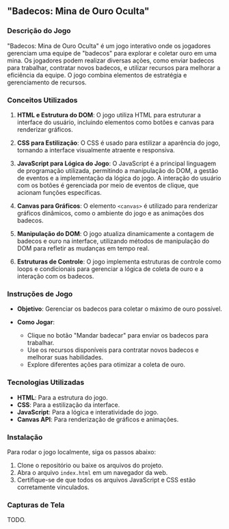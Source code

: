 ## "Badecos: Mina de Ouro Oculta"

### Descrição do Jogo

"Badecos: Mina de Ouro Oculta" é um jogo interativo onde os jogadores gerenciam uma equipe de "badecos" para explorar e coletar ouro em uma mina. Os jogadores podem realizar diversas ações, como enviar badecos para trabalhar, contratar novos badecos, e utilizar recursos para melhorar a eficiência da equipe. O jogo combina elementos de estratégia e gerenciamento de recursos.

### Conceitos Utilizados

1. **HTML e Estrutura do DOM**: O jogo utiliza HTML para estruturar a interface do usuário, incluindo elementos como botões e canvas para renderizar gráficos.

2. **CSS para Estilização**: O CSS é usado para estilizar a aparência do jogo, tornando a interface visualmente atraente e responsiva.

3. **JavaScript para Lógica do Jogo**: O JavaScript é a principal linguagem de programação utilizada, permitindo a manipulação do DOM, a gestão de eventos e a implementação da lógica do jogo. A interação do usuário com os botões é gerenciada por meio de eventos de clique, que acionam funções específicas.

4. **Canvas para Gráficos**: O elemento `<canvas>` é utilizado para renderizar gráficos dinâmicos, como o ambiente do jogo e as animações dos badecos.

5. **Manipulação do DOM**: O jogo atualiza dinamicamente a contagem de badecos e ouro na interface, utilizando métodos de manipulação do DOM para refletir as mudanças em tempo real.

6. **Estruturas de Controle**: O jogo implementa estruturas de controle como loops e condicionais para gerenciar a lógica de coleta de ouro e a interação com os badecos.

### Instruções de Jogo

- **Objetivo**: Gerenciar os badecos para coletar o máximo de ouro possível.
  
- **Como Jogar**:
  - Clique no botão "Mandar badecar" para enviar os badecos para trabalhar.
  - Use os recursos disponíveis para contratar novos badecos e melhorar suas habilidades.
  - Explore diferentes ações para otimizar a coleta de ouro.

### Tecnologias Utilizadas

- **HTML**: Para a estrutura do jogo.
- **CSS**: Para a estilização da interface.
- **JavaScript**: Para a lógica e interatividade do jogo.
- **Canvas API**: Para renderização de gráficos e animações.

### Instalação

Para rodar o jogo localmente, siga os passos abaixo:

1. Clone o repositório ou baixe os arquivos do projeto.
2. Abra o arquivo `index.html` em um navegador da web.
3. Certifique-se de que todos os arquivos JavaScript e CSS estão corretamente vinculados.

### Capturas de Tela

TODO.